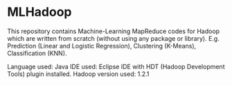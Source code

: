 # MLHadoop
This repository contains Machine-Learning MapReduce codes for Hadoop which are written from scratch (without using any package or library). E.g. Prediction (Linear and Logistic Regression), Clustering (K-Means), Classification (KNN).

Language used: Java
IDE used: Eclipse IDE with HDT (Hadoop Development Tools) plugin installed.
Hadoop version used: 1.2.1
